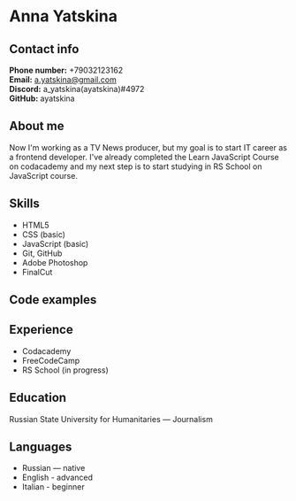 


# Anna Yatskina

## Contact info

**Phone number:** +79032123162
<br> **Email:** a.yatskina@gmail.com
<br> **Discord:** a_yatskina(ayatskina)#4972
<br> **GitHub:** ayatskina


## About me

Now I'm working as a TV News producer, but my goal is to start IT career as a frontend developer. I've already completed the Learn JavaScript Course on codacademy and my next step is to start studying in RS School on JavaScript course. 

## Skills

* HTML5
* CSS (basic)
* JavaScript (basic)
* Git, GitHub
* Adobe Photoshop
* FinalCut

## Code examples





## Experience

* Codacademy
* FreeCodeCamp
* RS School (in progress)


## Education
Russian State University for Humanitaries — Journalism




## Languages

* Russian — native
* English - advanced
* Italian - beginner



